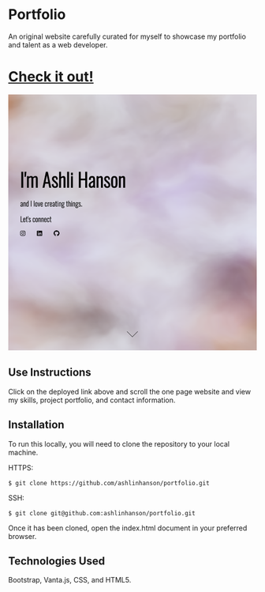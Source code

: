 # Portfolio
An original website carefully curated for myself to showcase my portfolio and talent as a web developer.

# [Check it out!](https://ashlinhanson.github.io/portfolio/)
![Landing](assets/Media/readme-shots/landing.png)

## Use Instructions 
Click on the deployed link above and scroll the one page website and view my skills, project portfolio, and contact information.

## Installation
To run this locally, you will need to clone the repository to your local machine.

HTTPS:
````
$ git clone https://github.com/ashlinhanson/portfolio.git
````
SSH:
````
$ git clone git@github.com:ashlinhanson/portfolio.git
````
Once it has been cloned, open the index.html document in your preferred browser.

## Technologies Used
Bootstrap, Vanta.js, CSS, and HTML5.
 
